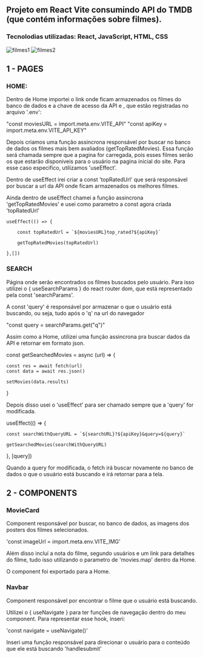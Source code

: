 ## Projeto em React Vite consumindo API do TMDB (que contém informações sobre filmes).
### Tecnolodias utilizadas: React, JavaScript, HTML, CSS

![filmes1](https://user-images.githubusercontent.com/116767490/225633541-64ff9013-f102-451b-b26f-d65ab1a37cc6.png)
![filmes2](https://user-images.githubusercontent.com/116767490/225633550-d33efe81-0b85-429c-b5b8-5da282490d96.png)





## 1 - PAGES

### HOME:

Dentro de Home importei o link onde ficam armazenados os filmes do banco de dados e a chave de acesso da API e , que estão registradas no arquivo '.env':


"const moviesURL = import.meta.env.VITE_API"
"const apiKey = import.meta.env.VITE_API_KEY"

Depois criamos uma função assincrona responsável por buscar no banco de dados os filmes mais bem avaliados (getTopRatedMovies).
Essa função será chamada sempre que a pagina for carregada, pois esses filmes serão os que estarão disponiveis para o usuário na pagina inicial do site. Para esse caso especifico, utilizamos 'useEffect'.

Dentro de useEffect irei criar a const 'topRatedUrl' que será responsável por buscar a url da API onde ficam armazenados os melhores filmes.

Ainda dentro de useEffect chamei a função assincrona 'getTopRatedMovies' e usei como parametro a const agora criada 'topRatedUrl'


    useEffect(() => {

        const topRatedUrl = `${moviesURL}top_rated?${apiKey}`

        getTopRatedMovies(topRatedUrl)

    },[])






### SEARCH

Página onde serão encontrados os filmes buscados pelo usuário.
Para isso utilizei o { useSearchParams } do react router dom, que está representado pela const 'searchParams'.

A const 'query' é responsável por armazenar o que o usuário está buscando, ou seja, tudo após o 'q' na url do navegador

 "const query = searchParams.get("q")"


Assim como a Home, utilizei uma função assincrona pra buscar dados da API e retornar em formato json.

  const getSearchedMovies = async (url) => {

    const res = await fetch(url)
    const data = await res.json()

    setMovies(data.results)

  }

Depois disso usei o 'useEffect' para ser chamado sempre que a 'query' for modificada. 

  useEffect(() => {

    const searchWithQueryURL = `${searchURL}?${apiKey}&query=${query}`

    getSearchedMovies(searchWithQueryURL)

  }, [query])

Quando a query for modificada, o fetch irá buscar novamente no banco de dados o que o usuário está buscando e irá retornar para a tela.



## 2 - COMPONENTS

### MovieCard

Component responsável por buscar, no banco de dados, as imagens dos posters dos filmes selecionados.

'const imageUrl = import.meta.env.VITE_IMG'

Além disso incluí a nota do filme, segundo usuários e um link para detalhes do filme, tudo isso utilizando o parametro de 'movies.map' dentro da Home.

O component foi exportado para a Home.


### Navbar

Component responsável por encontrar o filme que o usuário está buscando.

Utilizei o { useNavigate } para ter funções de navegação dentro do meu component. Para representar esse hook, inseri:

 'const navigate = useNavigate()'



Inseri uma função responsável para direcionar o usuário para o conteúdo que ele está buscando 'handlesubmit'



